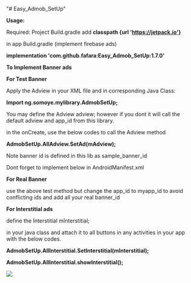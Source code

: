 "# Easy_Admob_SetUp" 

<b>Usage:</b>

Required:
 Project Build.gradle
 add 
 <b>classpath {url 'https://jetpack.io'}</b>

in app Build.gradle (implement firebase ads)

<b>implementation 'com.github.fafara:Easy_Admob_SetUp:1.7.0'</b>


<b>To Implement Banner ads</b>

<b>For Test Banner</b>

Apply the Adview in your XML file
and in corresponding Java Class:

<b>Import ng.somoye.mylibrary.AdmobSetUp;</b>

You may define the Adview adview; however if you dont it will call the default adview and app_id from this library.

in the onCreate, use the below codes to call the Adview method

<b>AdmobSetUp.AllAdview.SetAd(mAdview);</b>

Note banner id is defined in this lib as sample_banner_id


Dont forget to implement below in AndroidManifest.xml

<meta-data
            android:name="com.google.android.gms.ads.APPLICATION_ID"
            android:value="@string/app_id" />
            
<b>For Real Banner</b>

use the above test method but change the app_id to myapp_id to avoid conflicting ids
and add all your real banner_id

<b>For Interstitial ads</b>

define the 
Interstitial mInterstitial;

in your java class and attach it to all buttons in any activities in your app with the below codes.

<b>AdmobSetUp.AllInterstitial.SetInterstitial(mInterstitial);</b>

<b>AdmobSetUp.AllInterstitial.showInterstitial();</b>


[![](https://jitpack.io/v/fafara/Easy_Admob_SetUp.svg)](https://jitpack.io/#fafara/Easy_Admob_SetUp)

